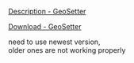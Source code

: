 
[Description - GeoSetter](https://geosetter.de/en/main-en/)

[Download - GeoSetter](https://geosetter.de/en/download-en/)
  
need to use newest version,  
older ones are not working properly